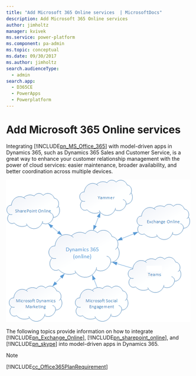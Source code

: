 ```yaml
---
title: "Add Microsoft 365 Online services  | MicrosoftDocs"
description: Add Microsoft 365 Online services
author: jimholtz
manager: kvivek
ms.service: power-platform
ms.component: pa-admin
ms.topic: conceptual
ms.date: 09/30/2017
ms.author: jimholtz
search.audienceType: 
  - admin
search.app: 
  - D365CE
  - PowerApps
  - Powerplatform
---
```

# Add Microsoft 365 Online services
Integrating [!INCLUDE[pn_MS_Office_365](../includes/pn-ms-office-365.md)] with model-driven apps in Dynamics 365, such as Dynamics 365 Sales and Customer Service, is a great way to enhance your customer relationship management with the power of cloud services: easier maintenance, broader availability, and better coordination across multiple devices.  
  
 ![Microsoft 365 Services](../admin/media/office365services.png "Microsoft 365 Services")  
  
 The following topics provide information on how to integrate [!INCLUDE[pn_Exchange_Online](../includes/pn-exchange-online.md)], [!INCLUDE[pn_sharepoint_online](../includes/pn-sharepoint-online.md)], and [!INCLUDE[pn_skype](../includes/pn-skype.md)] into model-driven apps in Dynamics 365.  
  
> [!NOTE]
> [!INCLUDE[cc_Office365PlanRequirement](../includes/cc-office365planrequirement.md)]  
 
